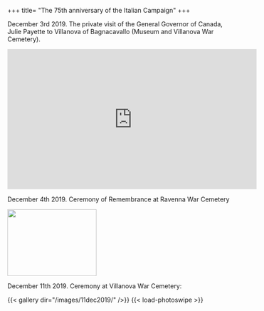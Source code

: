 +++
title= "The 75th anniversary of the Italian Campaign"
+++



December 3rd 2019. The private visit of the General Governor of Canada, Julie Payette to Villanova of Bagnacavallo (Museum and Villanova War Cemetery).

<iframe width="560" height="315" src="https://www.youtube.com/embed/PBndcZFcptY" frameborder="0" allow="accelerometer; autoplay; encrypted-media; gyroscope; picture-in-picture" allowfullscreen></iframe>




December 4th 2019. Ceremony of Remembrance at Ravenna War Cemetery

<a href="https://www.facebook.com/CanadaRemembers/videos/2578612838926842/" target=_blank><img src="/images/files/3DEC2019.jpg"  width="200" height="150" ></a>


December 11th 2019. Ceremony at Villanova War Cemetery:

{{< gallery dir="/images/11dec2019/" />}} {{< load-photoswipe >}}